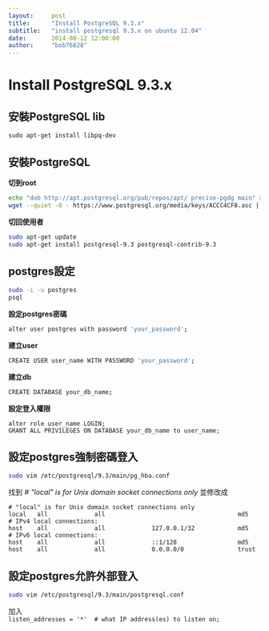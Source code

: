 ```yaml
---
layout:     post
title:      "Install PostgreSQL 9.3.x"
subtitle:   "install postgresql 9.3.x on ubuntu 12.04"
date:       2014-08-12 12:00:00
author:     "bob76828"
---
```


# Install PostgreSQL 9.3.x

## 安裝PostgreSQL lib

`sudo apt-get install libpq-dev`

## 安裝PostgreSQL

**切到root**

```bash
echo "deb http://apt.postgresql.org/pub/repos/apt/ precise-pgdg main" > /etc/apt/sources.list.d/pgdg.list
wget --quiet -O - https://www.postgresql.org/media/keys/ACCC4CF8.asc | sudo apt-key add -
```

**切回使用者**

```bash
sudo apt-get update
sudo apt-get install postgresql-9.3 postgresql-contrib-9.3
```

## postgres設定

```bash
sudo -i -u postgres
psql
```

**設定postgres密碼**

```bash
alter user postgres with password 'your_password';
```

**建立user**

```bash
CREATE USER user_name WITH PASSWORD 'your_password';
```

**建立db**

```bash
CREATE DATABASE your_db_name;
```

**設定登入權限**

```
alter role user_name LOGIN;
GRANT ALL PRIVILEGES ON DATABASE your_db_name to user_name;
```

## 設定postgres強制密碼登入

```bash
sudo vim /etc/postgresql/9.3/main/pg_hba.conf
```

找到 _# "local" is for Unix domain socket connections only_
並修改成

```
# "local" is for Unix domain socket connections only
local   all             all                                     md5
# IPv4 local connections:
host    all             all             127.0.0.1/32            md5
# IPv6 local connections:
host    all             all             ::1/128                 md5
host    all             all             0.0.0.0/0               trust
```

## 設定postgres允許外部登入

```bash
sudo vim /etc/postgresql/9.3/main/postgresql.conf
```

加入  
`listen_addresses = '*'  # what IP address(es) to listen on;`